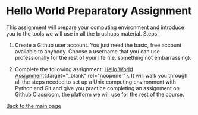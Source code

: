 # Hello World Preparatory Assignment

This assignment will prepare your computing environment and introduce you to the tools we will use in all the brushups material. Steps:

1. Create a Github user account. You just need the basic, free account available to anybody. Choose a username that you can use professionally for the rest of your life (i.e. something not embarrassing).

2. Complete the following assignment: [Hello World Assignment](https://classroom.github.com/a/c5Lkq2eq){:target="_blank" rel="noopener"}. It will walk you through all the steps needed to set up a Unix computing environment with Python and Git and give you practice completing an assignment on Github Classroom, the platform we will use for the rest of the course.

[Back to the main page](./README.md)